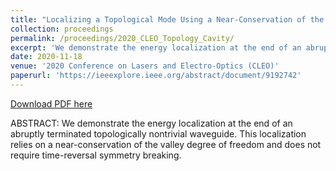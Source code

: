 ```yaml
---
title: "Localizing a Topological Mode Using a Near-Conservation of the Valley Degree of Freedom"
collection: proceedings
permalink: /proceedings/2020_CLEO_Topology_Cavity/
excerpt: 'We demonstrate the energy localization at the end of an abruptly terminated topologically nontrivial waveguide.'
date: 2020-11-18
venue: '2020 Conference on Lasers and Electro-Optics (CLEO)'
paperurl: 'https://ieeexplore.ieee.org/abstract/document/9192742'
---
```


[Download PDF here](http://fengyuliu.com/files/2020_CLEO_Topology_Cavity.pdf)

ABSTRACT: 
We demonstrate the energy localization at the end of an abruptly terminated topologically nontrivial waveguide. This localization relies on a near-conservation of the valley degree of freedom and does not require time-reversal symmetry breaking.
